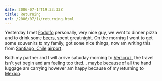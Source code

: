 ```yaml
---
date: 2006-07-14T19:33:33Z
title: Returning
url: /2006/07/14/returning.html
---
```


<p>Yesterday I met <a href="http://rodolfocampero.blogspot.com">Rodolfo</a> personally, very nice guy, we went to dinner pizza and to drink some <a href="http://en.wikipedia.org/wiki/Cerveza_Quilmes">beers</a>, spent great night. On the morning I went to get some souvenirs to my family, got some nice things, now am writing this from <a href="http://en.wikipedia.org/wiki/Santiago%2C_Chile">Santiago, Chile</a> <a href="http://en.wikipedia.org/wiki/Arturo_Merino_Ben%C3%ADtez_International_Airport">airport</a>.</p>
<p>Both my partner and I will arrive saturday morning to <a href="http://en.wikipedia.org/wiki/Veracruz">Veracruz</a>, the travel isn't yet begin and am feeling too tired... maybe because of all the hand luggage am carrying however am happy because of my returning to <a href="http://en.wikipedia.org/wiki/Mexico">Mexico</a>.</p>
